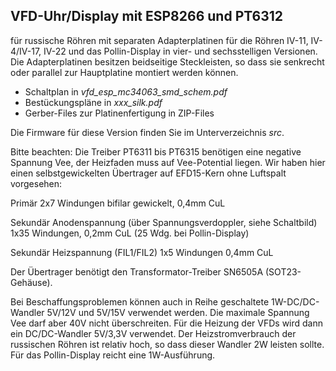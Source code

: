 ## VFD-Uhr/Display mit ESP8266 und PT6312

für russische Röhren mit separaten Adapterplatinen für die Röhren IV-11, IV-4/IV-17, IV-22 und das Pollin-Display
in vier- und sechsstelligen Versionen. Die Adapterplatinen besitzen beidseitige Steckleisten, so dass sie senkrecht oder parallel zur Hauptplatine 
montiert werden können.

* Schaltplan in *vfd_esp_mc34063_smd_schem.pdf*
* Bestückungspläne in *xxx_silk.pdf*
* Gerber-Files zur Platinenfertigung in ZIP-Files

Die Firmware für diese Version finden Sie im Unterverzeichnis *src*.

Bitte beachten: Die Treiber PT6311 bis PT6315 benötigen eine negative Spannung Vee, der Heizfaden muss auf Vee-Potential liegen. Wir haben hier einen selbstgewickelten Übertrager auf EFD15-Kern ohne Luftspalt vorgesehen:

Primär 2x7 Windungen bifilar gewickelt, 0,4mm CuL

Sekundär Anodenspannung (über Spannungsverdoppler, siehe Schaltbild) 1x35 Windungen, 0,2mm CuL (25 Wdg. bei Pollin-Display)

Sekundär Heizspannung (FIL1/FIL2) 1x5 Windungen 0,4mm CuL

Der Übertrager benötigt den Transformator-Treiber SN6505A (SOT23-Gehäuse). 

Bei Beschaffungsproblemen können auch in Reihe geschaltete 1W-DC/DC-Wandler 5V/12V und 5V/15V verwendet werden. Die maximale Spannung Vee darf aber 40V nicht überschreiten. Für die Heizung der VFDs wird dann ein DC/DC-Wandler 5V/3,3V verwendet. Der Heizstromverbrauch der russischen Röhren ist relativ hoch, so dass dieser Wandler 2W leisten sollte. Für das Pollin-Display reicht eine 1W-Ausführung.
